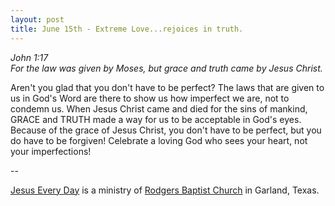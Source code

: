 ```yaml
---
layout: post
title: June 15th - Extreme Love...rejoices in truth.
---
```


_John 1:17  
For the law was given by Moses, but grace and truth came by Jesus
Christ._

Aren't you glad that you don't have to be perfect? The laws that
are given to us in God's Word are there to show us how imperfect we
are, not to condemn us. When Jesus Christ came and died for the sins
of mankind, GRACE and TRUTH made a way for us to be acceptable in
God's eyes. Because of the grace of Jesus Christ, you don't have to
be perfect, but you do have to be forgiven! Celebrate a loving God
who sees your heart, not your imperfections!

 --

<a href=http://jesuseveryday.net>Jesus Every Day</a> is a ministry of <a href=http://rodgersbaptist.net>Rodgers Baptist Church</a> in Garland, Texas.
